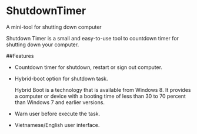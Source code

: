 # ShutdownTimer
A mini-tool for shutting down computer

Shutdown Timer is a small and easy-to-use tool to countdown timer for shutting down your computer.

##Features

* Countdown timer for shutdown, restart or sign out computer.
* Hybrid-boot option for shutdown task.
	
	Hybrid Boot is a technology that is available from Windows 8. It provides a computer or device with a booting time of less than 30 to 70 percent than Windows 7 and earlier versions. 
* Warn user before execute the task.
* Vietnamese/English user interface.
